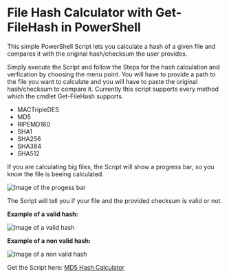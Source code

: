 # File Hash Calculator with Get-FileHash in PowerShell

This simple PowerShell Script lets you calculate a hash of a given file and compares it with the original hash/checksum the user provides.

Simply execute the Script and follow the Steps for the hash calculation and verfication by choosing the menu point.
You will have to provide a path to the file you want to calculate and you will have to paste the original hash/checksum to compare it.
Currently this script supports every method which the cmdlet Get-FileHash supports.
- MACTripleDES
- MD5
- RIPEMD160
- SHA1
- SHA256
- SHA384
- SHA512

If you are calculating big files, the Script will show a progress bar, so you know the file is beeing calculated.

![Image of the progess bar](https://github.com/falkobanaszak/MD5-Hash-Calculator-PowerShell/blob/master/hash_calulcation.png)

The Script will tell you if your file and the provided checksum is valid or not.

**Example of a valid hash:**

![Image of a valid hash](https://raw.githubusercontent.com/falkobanaszak/MD5-Hash-Calculator-PowerShell/master/hash_valid.png)

**Example of a non valid hash:**

![Image of a non valid hash](https://raw.githubusercontent.com/falkobanaszak/MD5-Hash-Calculator-PowerShell/master/hash_not_valid.png)

Get the Script here: [MD5 Hash Calculator](https://github.com/falkobanaszak/MD5-Hash-Calculator-PowerShell/blob/master/MD5_Calculator_Script.ps1)
